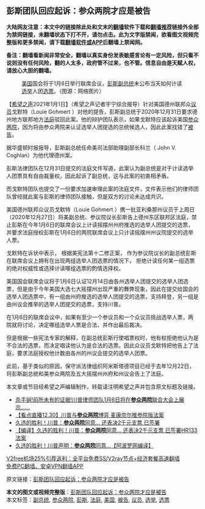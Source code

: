  <h2>彭斯团队回应起诉：参众两院才应是被告</h2> <p class="notice"><b>大陆网友注意：本文中的链接除此处和文末的<a href="https://github.com/bannedbook/fanqiang" >翻墙</a>软件下载和<a href="https://github.com/killgcd/justmysocks/blob/master/README.md">翻墙推荐</a>链接外全部为禁网链接，未翻墙状态下打不开，请勿点击。此为文字版禁闻，欲看图文视频完整版和更多禁闻，请下载<a href="https://github.com/bannedbook/fanqiang">翻墙软件或APP</a>后翻墙上禁闻网。</p><p>备注：翻墙看新闻非常安全，翻墙以真实身份发表敏感言论有一定风险，但只看不说则没有任何风险，翻的人太多，政府管不过来，也不管。信息自由是天赋人权，请放心大胆的翻墙。</b></p>  <div class="entry"> <figure> <p><figcaption><a href="https://www.bannedbook.org/bnews/tag/%e7%be%8e%e5%9b%bd/" class="st_tag internal_tag" rel="tag" title="标签 美国 下的日志">美国</a>国会将于1月6日举行联席会议，<a href="https://www.bannedbook.org/bnews/tag/%e5%bd%ad%e6%96%af/" class="st_tag internal_tag" rel="tag" title="标签 彭斯 下的日志">彭斯</a><a href="https://www.bannedbook.org/bnews/tag/%e5%89%af%e6%80%bb%e7%bb%9f/" class="st_tag internal_tag" rel="tag" title="标签 副总统 下的日志">副总统</a>未公布当天如何计读<a href="https://www.bannedbook.org/bnews/tag/%e9%80%89%e4%b8%be/" class="st_tag internal_tag" rel="tag" title="标签 选举 下的日志">选举</a>人团<a href="https://www.bannedbook.org/bnews/tag/%E9%80%89%E7%A5%A8/" class="st_tag internal_tag" rel="tag" title="标签 选票 下的日志">选票</a>。（图源：网络图片）</figcaption></figure> <p>【<span class='wp_keywordlink_affiliate'><a href="https://www.soundofhope.org" title="希望之声" target="_blank">希望之声</a></span>2021年1月1日】（希望之声记者宇宁综合报导）针对美国德州联邦众<a href="https://www.bannedbook.org/bnews/tag/%e8%ae%ae%e5%91%98/" class="st_tag internal_tag" rel="tag" title="标签 议员 下的日志">议员</a>戈默特（Louie Gohmert ）对他的提告，彭斯副总统于2020年12月31日要求德州地方联邦地方<a href="https://www.bannedbook.org/bnews/tag/%e6%b3%95%e5%ba%ad/" class="st_tag internal_tag" rel="tag" title="标签 法庭 下的日志">法庭</a>驳回此案。他的辩护团队表示，如果戈默特应该起诉美国<a href="https://www.bannedbook.org/bnews/tag/%e5%8f%82%e4%bc%97%e4%b8%a4%e9%99%a2/" class="st_tag internal_tag" rel="tag" title="标签 参众两院 下的日志">参众两院</a>，因为将由参众两院来认证选举人团提选的总统候选人，因此此案找错了<a href="https://www.bannedbook.org/bnews/tag/%E8%A2%AB%E5%91%8A/" class="st_tag internal_tag" rel="tag" title="标签 被告 下的日志">被告</a>。 </p> <p>据华盛顿时报报导，彭斯副总统任命美司法部助理副部长科兰（ John V. Coghlan）为他代理德州案。</p> <p>彭斯法律团队在12月31日提交的法庭文件写道，此案认为副总统是对于计读选举人团票具有自由裁量权，因此起诉了副总统，这与此案的初衷相矛盾。</p> <p>而戈默特团队也提交了一份要求加速审理此案的法庭文件，文件表示他们的律师团队曾经就此案与彭斯的律师团队接触，但是双方的讨论未达成共识。</p>  <p>美国德州联邦众议员戈默特（Louie Gohmert ）携一批亚利桑那州议员于上周日（2020年12月27日）将美副总统、参议院议长彭斯告上德州东区联邦区法庭，禁止彭斯在今年1月6日的联席会议上计读摇摆州州府推选的选举人团提交的选票，并要求法庭授权彭斯在1月6日的两院联席会议上只计读摇摆州州议院提交的选举人票。</p> <p>戈默特在诉状中表示， 根据美宪法第十二修正案， 作为参议院议长的副总统彭斯在联席会议上拥有在出现两组选举人团选票的情况下， 拒绝计读任何某一组选票的绝对权威性或选择计读哪组选票的酌情选择权。 </p> <p>美国国会联席会议将于1月6日认证12月14日由各州选举人团提交的选举人团选票，但是由于今年美国大选七大摇摆州出现严重的舞弊现象，因此在提交给国会的选举人团选票中，有一组由州府推选的选举人团提交的选票，支持拜登，另一组是由州议会推举的选举人团提交的选票，支持川普。</p> <p>在1月6日的联席会议中，如果有至少一个参议员和一个众议员挑战选举人票，两院就将讨论，决定哪组选举人票是合法，并作出最后裁决。</p>  <p>但是根据一些宪法专家的解释，在副总统彭斯行使唱票权时，他有权拒绝他认为是不合法的选票，而决定唱读他认为是合法的选票。因此众议员戈默特把他告上了法庭，要求法庭授权他计数由各州的州议会提交的选举人团票。</p> <p>此前，基于类似的原因，保守派法律组织阿米斯塔德项目已经于去年12月22日， 将彭斯副总统和美参众两院及五大摇摆州州府和州议会告上了法庭。</p> <p>本文章或节目经希望之声编辑制作，转载请注明希望之声并包含原文标题及链接。</p> <ul class='op-related-articles' title='相关阅读'> <li><a href='https://www.bannedbook.org/bnews/bannedvideo/20201231/1458611.html' target='_blank'>杀手锏!前所未有的证据!川普律师团队1月6日将在<b>参众两院</b>联合大会上展示……</a></li> <li><a href='https://www.bannedbook.org/bnews/bannedvideo/20201231/1458170.html' target='_blank'>【看点直播12.30】川普与<b>参众两院</b>博弈 麦康奈尔推参院版法案</a></li> <li><a href='https://www.bannedbook.org/bnews/taiwannews/20201229/1456748.html' target='_blank'>久违的胜利！川普：<b>参众两院</b>同意… 还表决2千元支票 已签署</a></li> <li><a href='https://www.bannedbook.org/bnews/bannedvideo/20201228/1456620.html' target='_blank'>【编译】久违的胜利！川普：<b>参众两院</b>同意… 还表决2千元支票 已签署HR133法案</a></li> <li><a href='https://www.bannedbook.org/bnews/topimagenews/20201228/1456342.html' target='_blank'>久违的胜利！川普声明：<b>参众两院</b>同意…【阿波罗网编译】</a></li> </ul> <p class="texttj"> <a href="https://github.com/bannedbook/fanqiang/wiki/V2ray%E6%9C%BA%E5%9C%BA" target="_blank">V2free机场25%引荐返利：全平台免费SS/V2ray节点+经济套餐高速翻墙</a><br/> <a href="https://github.com/bannedbook/fanqiang/wiki/%E7%A6%81%E9%97%BB%E7%BD%91%E5%AE%89%E5%8D%93%E7%BF%BB%E5%A2%99%E6%96%B0%E9%97%BBAPP" target="_blank">免费PC翻墙、安卓VPN翻墙APP</a></p><p>原文链接：<a class="src_link"  href="https://www.soundofhope.org/post/459326" target="_blank">彭斯团队回应起诉：参众两院才应是被告</a></p> <a name='sharetosocial'></a>       <div><b>本文的图文或视频完整版</b>：<a href='https://www.bannedbook.org/bnews/comments/20210101/1459179.html'>彭斯团队回应起诉：参众两院才应是被告</a></div>  </div><!--END ENTRY--> <div class="postfooter"> <div>本文标签：<a href="https://www.bannedbook.org/bnews/tag/%e5%89%af%e6%80%bb%e7%bb%9f/" rel="tag">副总统</a>, <a href="https://www.bannedbook.org/bnews/tag/%e5%8f%82%e4%bc%97%e4%b8%a4%e9%99%a2/" rel="tag">参众两院</a>, <a href="https://www.bannedbook.org/bnews/tag/%e5%bd%ad%e6%96%af/" rel="tag">彭斯</a>, <a href="https://www.bannedbook.org/bnews/tag/%e6%b3%95%e5%ba%ad/" rel="tag">法庭</a>, <a href="https://www.bannedbook.org/bnews/tag/%e7%be%8e%e5%9b%bd/" rel="tag">美国</a>, <a href="https://www.bannedbook.org/bnews/tag/%E8%A2%AB%E5%91%8A/" rel="tag">被告</a>, <a href="https://www.bannedbook.org/bnews/tag/%e8%ae%ae%e5%91%98/" rel="tag">议员</a>, <a href="https://www.bannedbook.org/bnews/tag/%e9%80%89%e4%b8%be/" rel="tag">选举</a>, <a href="https://www.bannedbook.org/bnews/tag/%E9%80%89%E7%A5%A8/" rel="tag">选票</a></div>  </div><!--END POSTFOOTER--> 
